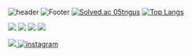

![header](https://capsule-render.vercel.app/api?type=slice&color=auto&height=88&section=header&text=SOOHYUNEEEE&fontSize=80)
![Footer](https://capsule-render.vercel.app/api?type=waving&color=auto&height=200&section=footer)
[![Solved.ac 05tngus](http://mazassumnida.wtf/api/v2/generate_badge?boj=05tngus)](https://solved.ac/05tngus)
[![Top Langs](https://github-readme-stats.vercel.app/api/top-langs/?username=soohyuneeee)](https://github.com/soohyuneeee/github-readme-stats)

<img src="https://img.shields.io/badge/Python-3766AB?style=flat-square&logo=Python&logoColor=white"/></a>
<img src="https://img.shields.io/badge/spring-brightgreen?style=flat-square&logo=spring&logoColor=white"/>
  <img src="https://img.shields.io/badge/java-script-yellow?style=flat-square&logo=java-script&logoColor=white"/>
   <img src="https://img.shields.io/badge/mysql-pink?style=flat-square&logo=mysql&logoColor=white"/>
   
   
  
  <a href="https://velog.io/@soohyuneeee"><img src="https://img.shields.io/badge/velog-blue?style=flat-square&logo=velog&logoColor=white"/>
  <a href="https://www.instagram.com/soohyuneeee">
  <img src="https://img.shields.io/badge/-Instagram-dd2a7b?style=flat-square&logo=instagram&logoColor=white&link=https://www.instagram.com/joongbin4337?"  alt="instagram" /> </a>

